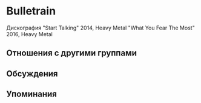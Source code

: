 # Bulletrain

Дискография
"Start Talking" 2014, Heavy Metal
"What You Fear The Most" 2016, Heavy Metal

## Отношения с другими группами


## Обсуждения


## Упоминания

